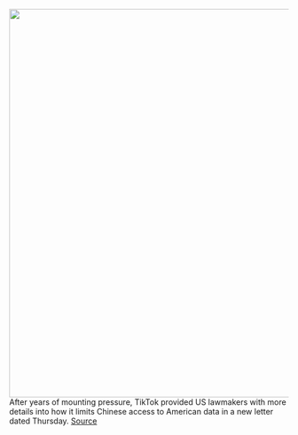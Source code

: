 <img src='https://cdn.vox-cdn.com/thumbor/GPPNyR7UbiNCvtAYjglUkZTrZiU=/0x0:2040x1360/1200x800/filters:focal(857x517:1183x843)/cdn.vox-cdn.com/uploads/chorus_image/image/71038499/acastro_200803_1777_tikTok_0002.0.0.jpg' width='700px' /><br/>
After years of mounting pressure, TikTok provided US lawmakers with more details into how it limits Chinese access to American data in a new letter dated Thursday.
<a href='https://www.theverge.com/2022/7/1/23191506/tiktok-republicans-data-security-ccp-china'> Source <a/>